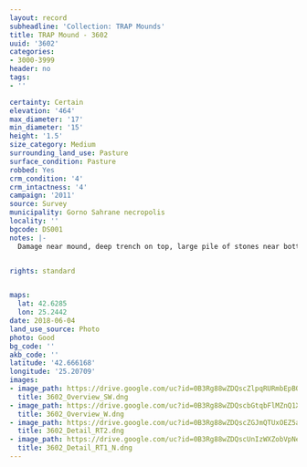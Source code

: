 ```yaml
---
layout: record
subheadline: 'Collection: TRAP Mounds'
title: TRAP Mound - 3602
uuid: '3602'
categories:
- 3000-3999
header: no
tags:
- ''

certainty: Certain
elevation: '464'
max_diameter: '17'
min_diameter: '15'
height: '1.5'
size_category: Medium
surrounding_land_use: Pasture
surface_condition: Pasture
robbed: Yes
crm_condition: '4'
crm_intactness: '4'
campaign: '2011'
source: Survey
municipality: Gorno Sahrane necropolis
locality: ''
bgcode: DS001
notes: |-
  Damage near mound, deep trench on top, large pile of stones near bottom.


rights: standard


maps:
  lat: 42.6285
  lon: 25.2442
date: 2018-06-04
land_use_source: Photo
photo: Good
bg_code: ''
akb_code: ''
latitude: '42.666168'
longitude: '25.20709'
images:
- image_path: https://drive.google.com/uc?id=0B3Rg88wZDQscZlpqRURmbEpBQ0k
  title: 3602_Overview_SW.dng
- image_path: https://drive.google.com/uc?id=0B3Rg88wZDQscbGtqbFlMZnQ1Xzg
  title: 3602_Overview_W.dng
- image_path: https://drive.google.com/uc?id=0B3Rg88wZDQscZGJmQTUxOEZ5am8
  title: 3602_Detail_RT2.dng
- image_path: https://drive.google.com/uc?id=0B3Rg88wZDQscUnIzWXZobVpNeVU
  title: 3602_Detail_RT1_N.dng
---
```

